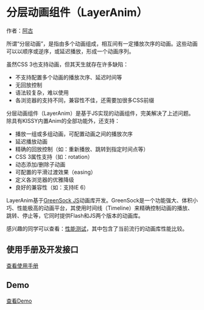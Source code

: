 分层动画组件（LayerAnim）
==========================

作者：[阿古](mailto:blueaqua2000@gmail.com)

所谓“分层动画”，是指由多个动画组成，相互间有一定播放次序的动画。这些动画可以以顺序或逆序，或延迟播放，形成一个动画序列。

虽然CSS 3也支持动画，但其天生就存在许多缺陷：

* 不支持配置多个动画的播放次序、延迟时间等
* 无回放控制
* 语法较复杂，难以使用
* 各浏览器的支持不同，兼容性不佳，还需要加很多CSS前缀

分层动画组件（LayerAnim）是基于JS实现的动画组件，完美解决了上述问题。除具有KISSY内置Anim的全部功能外，还支持：

* 播放一组或多组动画，可配置动画之间的播放次序
* 延迟播放动画
* 精确的回放控制（如：重新播放、跳转到指定时间点等）
* CSS 3属性支持（如：rotation）
* 动态添加/删除子动画
* 可配置的平滑过渡效果（easing）
* 定义各浏览器的优雅降级
* 良好的兼容性（如：支持IE 6）

LayerAnim基于[GreenSock JS](http://www.greensock.com)动画库开发。GreenSock是一个功能强大、体积小巧、性能极高的动画平台，其使用时间线（Timeline）来精确控制动画的播放、跳转、停止等，它同时提供Flash和JS两个版本的动画库。

感兴趣的同学可以查看：[性能测试](http://www.greensock.com/js/speed.html)，其中包含了当前流行的动画库性能比较。


使用手册及开发接口
-------------------------------
[查看使用手册](http://gallery.kissyui.com/layer-anim/1.0/guide/index.html)

Demo
-------------------------------
[查看Demo](http://gallery.kissyui.com/layer-anim/1.0/demo/index.html)
